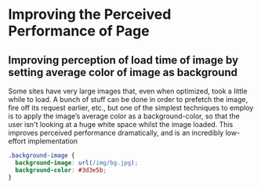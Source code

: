 # Improving the Perceived Performance of Page

## Improving perception of load time of image by setting average color of image as background
Some sites have very large images that, even when optimized, took a little while to load. A bunch of stuff can be done in order to prefetch the image, fire off its request earlier, etc., but one of the simplest techniques to employ is to apply the image’s average color as a background-color, so that the user isn't looking at a huge white space whilst the image loaded. This improves perceived performance dramatically, and is an incredibly low-effort implementation

```css
.background-image {
  background-image: url(/img/bg.jpg);
  background-color: #3d3e5b;
}
```
